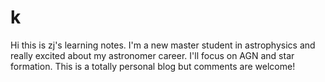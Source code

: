 # k

Hi this is zj's learning notes.
I'm a new master student in astrophysics and really excited about my astronomer career.
I'll focus on AGN and star formation.
This is a totally personal blog but comments are welcome!
